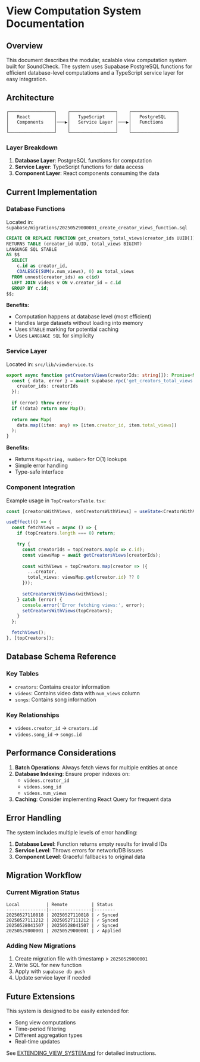 # View Computation System Documentation

## Overview

This document describes the modular, scalable view computation system built for SoundCheck. The system uses Supabase PostgreSQL functions for efficient database-level computations and a TypeScript service layer for easy integration.

## Architecture

```
┌─────────────────┐    ┌─────────────────┐    ┌─────────────────┐
│   React         │    │   TypeScript    │    │   PostgreSQL    │
│   Components    │───▶│   Service Layer │───▶│   Functions     │
│                 │    │                 │    │                 │
└─────────────────┘    └─────────────────┘    └─────────────────┘
```

### Layer Breakdown

1. **Database Layer**: PostgreSQL functions for computation
2. **Service Layer**: TypeScript functions for data access
3. **Component Layer**: React components consuming the data

## Current Implementation

### Database Functions

Located in: `supabase/migrations/20250529000001_create_creator_views_function.sql`

```sql
CREATE OR REPLACE FUNCTION get_creators_total_views(creator_ids UUID[])
RETURNS TABLE (creator_id UUID, total_views BIGINT)
LANGUAGE SQL STABLE
AS $$
  SELECT 
    c.id as creator_id,
    COALESCE(SUM(v.num_views), 0) as total_views
  FROM unnest(creator_ids) as c(id)
  LEFT JOIN videos v ON v.creator_id = c.id
  GROUP BY c.id;
$$;
```

**Benefits:**
- Computation happens at database level (most efficient)
- Handles large datasets without loading into memory
- Uses `STABLE` marking for potential caching
- Uses `LANGUAGE SQL` for simplicity

### Service Layer

Located in: `src/lib/viewService.ts`

```typescript
export async function getCreatorsViews(creatorIds: string[]): Promise<Map<string, number>> {
  const { data, error } = await supabase.rpc('get_creators_total_views', {
    creator_ids: creatorIds
  });
  
  if (error) throw error;
  if (!data) return new Map();
  
  return new Map(
    data.map((item: any) => [item.creator_id, item.total_views])
  );
}
```

**Benefits:**
- Returns `Map<string, number>` for O(1) lookups
- Simple error handling
- Type-safe interface

### Component Integration

Example usage in `TopCreatorsTable.tsx`:

```typescript
const [creatorsWithViews, setCreatorsWithViews] = useState<CreatorWithViews[]>(topCreators);

useEffect(() => {
  const fetchViews = async () => {
    if (topCreators.length === 0) return;

    try {
      const creatorIds = topCreators.map(c => c.id);
      const viewsMap = await getCreatorsViews(creatorIds);
      
      const withViews = topCreators.map(creator => ({
        ...creator,
        total_views: viewsMap.get(creator.id) ?? 0
      }));
      
      setCreatorsWithViews(withViews);
    } catch (error) {
      console.error('Error fetching views:', error);
      setCreatorsWithViews(topCreators);
    }
  };

  fetchViews();
}, [topCreators]);
```

## Database Schema Reference

### Key Tables

- `creators`: Contains creator information
- `videos`: Contains video data with `num_views` column
- `songs`: Contains song information

### Key Relationships

- `videos.creator_id` → `creators.id`
- `videos.song_id` → `songs.id`

## Performance Considerations

1. **Batch Operations**: Always fetch views for multiple entities at once
2. **Database Indexing**: Ensure proper indexes on:
   - `videos.creator_id`
   - `videos.song_id`
   - `videos.num_views`
3. **Caching**: Consider implementing React Query for frequent data

## Error Handling

The system includes multiple levels of error handling:

1. **Database Level**: Function returns empty results for invalid IDs
2. **Service Level**: Throws errors for network/DB issues
3. **Component Level**: Graceful fallbacks to original data

## Migration Workflow

### Current Migration Status

```
Local          | Remote         | Status
---------------|----------------|--------
20250527110818 | 20250527110818 | ✓ Synced
20250527111212 | 20250527111212 | ✓ Synced
20250528041507 | 20250528041507 | ✓ Synced
20250529000001 | 20250529000001 | ✓ Applied
```

### Adding New Migrations

1. Create migration file with timestamp > `20250529000001`
2. Write SQL for new function
3. Apply with `supabase db push`
4. Update service layer if needed

## Future Extensions

This system is designed to be easily extended for:

- Song view computations
- Time-period filtering
- Different aggregation types
- Real-time updates

See [EXTENDING_VIEW_SYSTEM.md](./EXTENDING_VIEW_SYSTEM.md) for detailed instructions. 